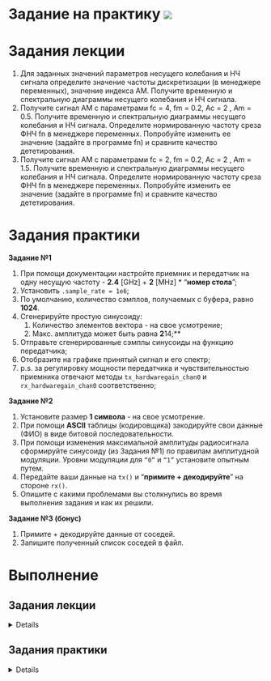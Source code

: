 # Задание на практику ![](https://img.shields.io/badge/In%20progress-grey.svg)

# Задания лекции

1. Для заданных значений параметров несущего колебания и НЧ сигнала определите значение частоты дискретизации (в менеджере переменных), значение индекса АМ. Получите временную и спектральную диаграммы несущего колебания и НЧ сигнала.
2. Получите сигнал АМ с параметрами fc = 4, fm = 0.2, Ac = 2 , Am = 0.5. Получите временную и спектральную диаграммы несущего колебания и НЧ сигнала. Определите нормированную частоту среза ФНЧ fn в менеджере переменных. Попробуйте изменить ее значение (задайте в программе fn) и сравните качество дететирования.
3. Получите сигнал АМ с параметрами fc = 2, fm = 0.2, Ac = 2 , Am = 1.5. Получите временную и спектральную диаграммы несущего колебания и НЧ сигнала. Определите нормированную частоту среза ФНЧ fn в менеджере переменных. Попробуйте изменить ее значение (задайте в программе fn) и сравните качество дететирования.

# Задания практики

**Задание №1**

1. При помощи документации настройте приемник и передатчик на одну несущую частоту - **2.4** [GHz] + **2** [MHz] * “**номер стола**”;
2. Установить `.sample_rate = 1e6`;
3. По умолчанию, количество сэмплов, получаемых с буфера, равно **1024**.
4. Сгенерируйте простую синусоиду:
    1. Количество элементов вектора - на свое усмотрение;
    2. Макс. амплитуда может быть равна **2**14;**
5. Отправьте сгенерированные сэмплы синусоиды на функцию передатчика;
6. Отобразите на графике принятый сигнал и его спектр;
7. p.s. за регулировку мощности передатчика и чувствительностью приемника отвечают методы  `tx_hardwaregain_chan0` и `rx_hardwaregain_chan0` соответственно;

**Задание №2**

1. Установите размер **1 символа** - на свое усмотрение.
2. При помощи **ASCII** таблицы (кодировщика) закодируйте свои данные (ФИО) в виде битовой последовательности.
3. При помощи изменения максимальной амплитуды радиосигнала сформируйте синусоиду (из Задания №1) по правилам амплитудной модуляции. Уровни модуляции для `“0”` и `“1”` установите опытным путем.
4. Передайте ваши данные на `tx()` и “**примите + декодируйте**” на стороне `rx()`. 
5. Опишите с какими проблемами вы столкнулись во время выполнения задания и как их решили.

**Задание №3 (бонус)**

1. Примите + декодируйте данные от соседей.
2. Запишите полученный список соседей в файл.

# Выполнение
## Задания лекции
<details>

## №1
Частота дискретизации `fs` = *204.7*    

Значение индекса АМ `mu`=*0.5*

<img src="./photo/1.png" width="800" />
<img src="./photo/1_0.png" width="600" />

## №2
`fc = 4, fm = 0.2, Ac = 2 , Am = 0.5`
<img src="./photo/2_0.png" width="600" /><img src="./photo/2.png" width="800" />   
<img src="./photo/2_3.png" width="600" />
Нормированная частота среза ФНЧ `fn` = *0.000977*


<img src="./photo/2_200.png" width="800" />  

Нормированную частоту среза ФНЧ умножил на 200 `fn*200` = *0.1954*  
ФНЧ не работает

## №3
`fc = 2, fm = 0.2, Ac = 2 , Am = 1.5`
<img src="./photo/3_0.png" width="600" /><img src="./photo/3.png" width="800" />    


<img src="./photo/3_3.png" width="600" />

Нормированная частота среза ФНЧ `fn` = *0.000977*

<img src="./photo/3_20.png" width="600" />

Нормированную частоту среза ФНЧ умножил на 50 `fn*50` = *0.04885*   
ФНЧ работает, но не идеально

</details>

## Задания практики
<details>

### Задание №1

**1**
```cpp
frequency = 2400e6+(2e6*2)
sdr.rx_lo = int(frequency)
sdr.tx_lo = int(frequency)
```

**2**
```cpp
sdr.sample_rate = 1e6
```

**4**
```cpp
fc = 10000
ts = 1/float(1e6)
t = np.arange(0, fc*ts, ts)
i = np.sin(2*np.pi*t*fc) * 2**14
q = np.cos(2*np.pi*t*fc) * 2**14
samples = i + 1j*q
```

**5**
```cpp
sdr.tx_cyclic_buffer = True # Enable cyclic buffers
sdr.tx(samples)
```

**6**
```py
for r in range(30):
    rx = sdr.rx()
    plt.clf()
    plt.plot(rx.real)
    plt.ylim(-1000, 1000)
    plt.draw()
    plt.pause(0.05)
    time.sleep(0.0001)
``` 

<img src="./photo/p1.png" width="500" />


### Задание №2

**1**   
```py
symbol=12
```
**2**   
` 112, 117, 115, 104, 110, 105, 116, 115, 97 - pushnitsa `  
в двоичном коде:    
`0, 1, 1, 1, 0, 0, 0, 0, 0, 1, 1, 1, 0, 1, 0, 1, 0, 1, 1, 1, 0, 0, 1, 1, 0, 1, 1, 0, 1, 0, 0, 0, 0, 1, 1, 0, 1, 1, 1, 0, 0, 1, 1, 0, 1, 0, 0, 1, 0, 1, 1, 1, 0, 1, 0, 0, 0, 1, 1, 1, 0, 0, 1, 1, 0, 1, 1, 0, 0, 0, 0, 1`  

**3**   
Сформаировал сигнал 
```py
for i in range(len(binary_list)):
    if(binary_list[i]==0):
        for p in range(symbol):
            x.append(1)
    else:
        for p in range(symbol):
            x.append(6)
x1=np.array(x)
```
Сформировал синусоиду   
```py
t=np.linspace(0,len(x1),len(x1))
fc=80
q=np.sin(2*np.pi*t*fc)
```
Перемножил их
```py
sam = 2*(1.5*x1)*q
```
<img src="./photo/p2.png" width="600" />



##### (4,5 пункты времяни выполнить не хватило)

</details>

